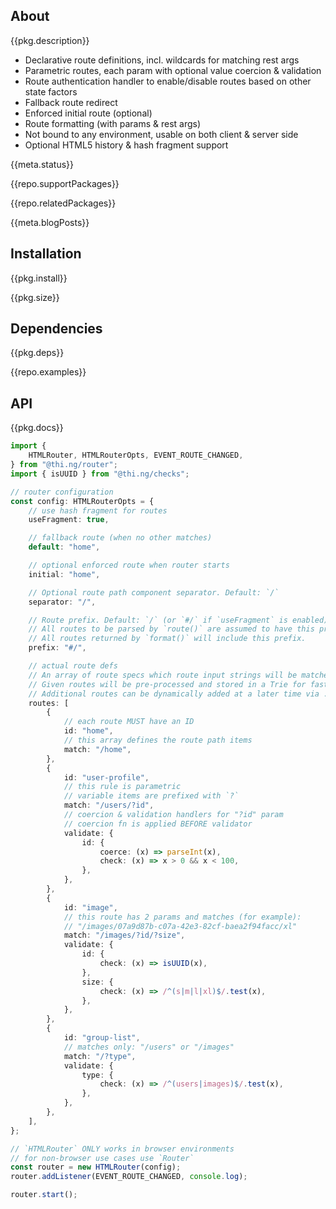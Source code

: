 <!-- include ../../assets/tpl/header.md -->

<!-- toc -->

## About

{{pkg.description}}

- Declarative route definitions, incl. wildcards for matching rest args
- Parametric routes, each param with optional value coercion & validation
- Route authentication handler to enable/disable routes based on other state
  factors
- Fallback route redirect
- Enforced initial route (optional)
- Route formatting (with params & rest args)
- Not bound to any environment, usable on both client & server side
- Optional HTML5 history & hash fragment support

{{meta.status}}

{{repo.supportPackages}}

{{repo.relatedPackages}}

{{meta.blogPosts}}

## Installation

{{pkg.install}}

{{pkg.size}}

## Dependencies

{{pkg.deps}}

{{repo.examples}}

## API

{{pkg.docs}}

```ts tangle:export/readme.ts
import {
	HTMLRouter, HTMLRouterOpts, EVENT_ROUTE_CHANGED,
} from "@thi.ng/router";
import { isUUID } from "@thi.ng/checks";

// router configuration
const config: HTMLRouterOpts = {
	// use hash fragment for routes
	useFragment: true,

	// fallback route (when no other matches)
	default: "home",

	// optional enforced route when router starts
	initial: "home",

	// Optional route path component separator. Default: `/`
	separator: "/",

	// Route prefix. Default: `/` (or `#/` if `useFragment` is enabled).
	// All routes to be parsed by `route()` are assumed to have this prefix.
	// All routes returned by `format()` will include this prefix.
	prefix: "#/",

	// actual route defs
	// An array of route specs which route input strings will be matched against.
	// Given routes will be pre-processed and stored in a Trie for fast matching.
	// Additional routes can be dynamically added at a later time via .addRoutes()
	routes: [
		{
			// each route MUST have an ID
			id: "home",
			// this array defines the route path items
			match: "/home",
		},
		{
			id: "user-profile",
			// this rule is parametric
			// variable items are prefixed with `?`
			match: "/users/?id",
			// coercion & validation handlers for "?id" param
			// coercion fn is applied BEFORE validator
			validate: {
				id: {
					coerce: (x) => parseInt(x),
					check: (x) => x > 0 && x < 100,
				},
			},
		},
		{
			id: "image",
			// this route has 2 params and matches (for example):
			// "/images/07a9d87b-c07a-42e3-82cf-baea2f94facc/xl"
			match: "/images/?id/?size",
			validate: {
				id: {
					check: (x) => isUUID(x),
				},
				size: {
					check: (x) => /^(s|m|l|xl)$/.test(x),
				},
			},
		},
		{
			id: "group-list",
			// matches only: "/users" or "/images"
			match: "/?type",
			validate: {
				type: {
					check: (x) => /^(users|images)$/.test(x),
				},
			},
		},
	],
};

// `HTMLRouter` ONLY works in browser environments
// for non-browser use cases use `Router`
const router = new HTMLRouter(config);
router.addListener(EVENT_ROUTE_CHANGED, console.log);

router.start();
```

<!-- include ../../assets/tpl/footer.md -->
